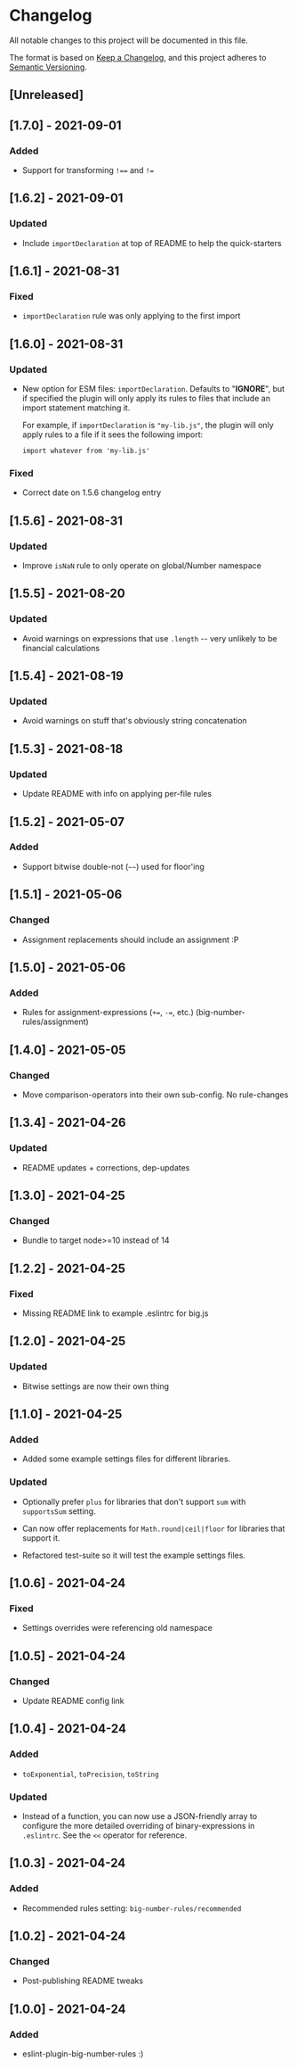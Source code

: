 # Changelog
All notable changes to this project will be documented in this file.

The format is based on [Keep a Changelog](https://keepachangelog.com/en/1.0.0/),
and this project adheres to [Semantic Versioning](https://semver.org/spec/v2.0.0.html).

## [Unreleased]

## [1.7.0] - 2021-09-01
### Added
- Support for transforming `!==` and `!=`

## [1.6.2] - 2021-09-01
### Updated
- Include `importDeclaration` at top of README to help the quick-starters

## [1.6.1] - 2021-08-31
### Fixed
- `importDeclaration` rule was only applying to the first import

## [1.6.0] - 2021-08-31
### Updated
- New option for ESM files: `importDeclaration`. Defaults to "__IGNORE__",
  but if specified the plugin will only apply its rules to files that
  include an import statement matching it.

  For example, if `importDeclaration` is `"my-lib.js"`, the plugin will only
  apply rules to a file if it sees the following import:

      import whatever from 'my-lib.js'

### Fixed
- Correct date on 1.5.6 changelog entry

## [1.5.6] - 2021-08-31
### Updated
- Improve `isNaN` rule to only operate on global/Number namespace

## [1.5.5] - 2021-08-20
### Updated
- Avoid warnings on expressions that use `.length` -- very unlikely to
  be financial calculations

## [1.5.4] - 2021-08-19
### Updated
- Avoid warnings on stuff that's obviously string concatenation

## [1.5.3] - 2021-08-18
### Updated
- Update README with info on applying per-file rules

## [1.5.2] - 2021-05-07
### Added
- Support bitwise double-not (`~~`) used for floor'ing

## [1.5.1] - 2021-05-06
### Changed
- Assignment replacements should include an assignment :P

## [1.5.0] - 2021-05-06
### Added
- Rules for assignment-expressions (`+=`, `-=`, etc.)
  (big-number-rules/assignment)

## [1.4.0] - 2021-05-05
### Changed
- Move comparison-operators into their own sub-config. No rule-changes

## [1.3.4] - 2021-04-26
### Updated
- README updates + corrections, dep-updates

## [1.3.0] - 2021-04-25
### Changed
- Bundle to target node>=10 instead of 14

## [1.2.2] - 2021-04-25
### Fixed
- Missing README link to example .eslintrc for big.js

## [1.2.0] - 2021-04-25
### Updated
- Bitwise settings are now their own thing

## [1.1.0] - 2021-04-25
### Added
- Added some example settings files for different libraries.

### Updated
- Optionally prefer `plus` for libraries that don't support `sum` with `supportsSum` setting.

- Can now offer replacements for `Math.round|ceil|floor` for libraries that support it.

- Refactored test-suite so it will test the example settings files.

## [1.0.6] - 2021-04-24
### Fixed
- Settings overrides were referencing old namespace

## [1.0.5] - 2021-04-24
### Changed
- Update README config link

## [1.0.4] - 2021-04-24
### Added
- `toExponential`, `toPrecision`, `toString`

### Updated
- Instead of a function, you can now use a JSON-friendly array to configure the more detailed overriding of binary-expressions in `.eslintrc`. See the `<<` operator for reference.

## [1.0.3] - 2021-04-24
### Added
- Recommended rules setting: `big-number-rules/recommended`

## [1.0.2] - 2021-04-24
### Changed
- Post-publishing README tweaks

## [1.0.0] - 2021-04-24
### Added
- eslint-plugin-big-number-rules :)
